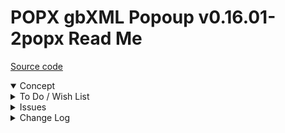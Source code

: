 # POPX gbXML Popoup v0.16.01-2popx Read Me

[Source code]( https://github.com/ladybug-tools/spider-gbxml-tools/blob/master/spider-gbxml-viewer/v-0-17-00/js-popup/popx-popup-gbxml.js )

<details open >

<summary>Concept</summary>


</details>

<details>

<summary>To Do / Wish List</summary>

* 2019-07-21 ~ Theo ~ spin off POPV - pop toggleVisible


</details>

<details>

<summary>Issues</summary>


</details>

<details>

<summary>Change Log</summary>

## 2019-06-26 ~ Theo

0.16.01-2popx

* F - POPX.js: add previous button
* F - POPX.js: Add better button toggles
* F - POPX.js: View two spaces at once
* F - POPX.js: Add update surface opacity
* F - POPX.js: Reset opacity on zoom all

* 2019-06-25 ~ Theo ~ to do <button onclick=POPX.toggleVertexPlacards(); title="Display vertex numbers" > # </button>

## 2019-06-25 ~ Theo

* F - POPX.js: add vertex placards
* R - POPX.js: cleanup
* F - First commit of read me
* C - POPXjs: add default params

</details>
